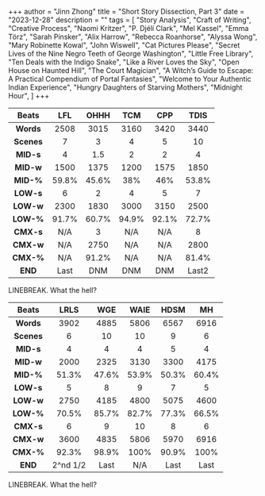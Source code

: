 +++
author = "Jinn Zhong"
title = "Short Story Dissection, Part 3"
date = "2023-12-28"
description = ""
tags = [
    "Story Analysis",
    "Craft of Writing",
    "Creative Process",
    "Naomi Kritzer",
    "P. Djélí Clark",
    "Mel Kassel",
    "Emma Törz",
    "Sarah Pinsker",
    "Alix Harrow",
    "Rebecca Roanhorse",
    "Alyssa Wong",
    "Mary Robinette Kowal",
    "John Wiswell",
    "Cat Pictures Please",
    "Secret Lives of the Nine Negro Teeth of George Washington",
    "Little Free Library",
    "Ten Deals with the Indigo Snake",
    "Like a River Loves the Sky",
    "Open House on Haunted Hill",
    "The Court Magician",
    "A Witch’s Guide to Escape: A Practical Compendium of Portal Fantasies",
    "Welcome to Your Authentic Indian Experience",
    "Hungry Daughters of Starving Mothers",
    "Midnight Hour",
]
+++

| Beats | LFL | OHHH | TCM | CPP | TDIS |
| :---: | :---: | :---: | :---: | :---: | :---: |
| **Words** | 2508 | 3015 | 3160 | 3420 | 3440 |
| **Scenes** | 7 | 3 | 4 | 5 | 10 |
| **MID-s** | 4 | 1.5 | 2 | 2 | 4 |
| **MID-w** | 1500 | 1375 | 1200 | 1575 | 1850 |
| **MID-%** | 59.8% | 45.6% | 38% | 46% | 53.8% |
| **LOW-s** | 6 | 2 | 4 | 5 | 7 |
| **LOW-w** | 2300 | 1830 | 3000 | 3150 | 2500 |
| **LOW-%** | 91.7% | 60.7% | 94.9% | 92.1% | 72.7% |
| **CMX-s** | N/A | 3 | N/A | N/A | 8 |
| **CMX-w** | N/A | 2750 | N/A | N/A | 2800 |
| **CMX-%** | N/A | 91.2% | N/A | N/A | 81.4% |
| **END** | Last | DNM | DNM | DNM | Last2 |

LINEBREAK. What the hell?

| Beats | LRLS | WGE | WAIE | HDSM | MH |
| :---: | :---: | :---: | :---: | :---: | :---: |
| **Words** | 3902 | 4885 | 5806 | 6567 | 6916 |
| **Scenes** | 6 | 10 | 10 | 9 | 6 |
| **MID-s** | 4 | 4 | 4 | 5 | 4 |
| **MID-w** | 2000 | 2325 | 3130 | 3300 | 4175 |
| **MID-%** | 51.3% | 47.6% | 53.9% | 50.3% | 60.4% |
| **LOW-s** | 5 | 8 | 9 | 7 | 5 |
| **LOW-w** | 2750 | 4185 | 4800 | 5075 | 4600 |
| **LOW-%** | 70.5% | 85.7% | 82.7% | 77.3% | 66.5% |
| **CMX-s** | 6 | 9 | 10 | 8 | 6 |
| **CMX-w** | 3600 | 4835 | 5806 | 5970 | 6916 |
| **CMX-%** | 92.3% | 98.9% | 100% | 90.9% | 100% |
| **END** | 2^nd 1/2 | Last | N/A | Last | Last |

LINEBREAK. What the hell?







